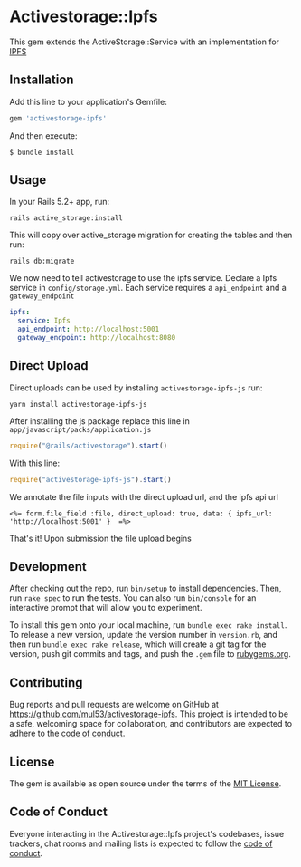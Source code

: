 # Activestorage::Ipfs

This gem extends the ActiveStorage::Service with an implementation for
[IPFS](https://ipfs.io)

## Installation

Add this line to your application's Gemfile:

```ruby
gem 'activestorage-ipfs'
```

And then execute:

    $ bundle install

## Usage

In your Rails 5.2+ app, run:

```
rails active_storage:install
```

This will copy over active_storage migration for creating the tables and then run:

```
rails db:migrate
```
We now need to tell activestorage to use the ipfs service. Declare a Ipfs service in `config/storage.yml`. Each service requires a `api_endpoint` and a `gateway_endpoint`

```yml
ipfs:
  service: Ipfs
  api_endpoint: http://localhost:5001
  gateway_endpoint: http://localhost:8080
```

## Direct Upload

Direct uploads can be used by installing `activestorage-ipfs-js` run:

```
yarn install activestorage-ipfs-js
```

After installing the js package replace this line in `app/javascript/packs/application.js`

```js
require("@rails/activestorage").start()
```

With this line:

```js
require("activestorage-ipfs-js").start()
```

We annotate the file inputs with the direct upload url, and the ipfs api url

```
<%= form.file_field :file, direct_upload: true, data: { ipfs_url: 'http://localhost:5001' }  =%>
```

That's it! Upon submission the file upload begins

## Development

After checking out the repo, run `bin/setup` to install dependencies. Then, run `rake spec` to run the tests. You can also run `bin/console` for an interactive prompt that will allow you to experiment.

To install this gem onto your local machine, run `bundle exec rake install`. To release a new version, update the version number in `version.rb`, and then run `bundle exec rake release`, which will create a git tag for the version, push git commits and tags, and push the `.gem` file to [rubygems.org](https://rubygems.org).

## Contributing

Bug reports and pull requests are welcome on GitHub at https://github.com/mul53/activestorage-ipfs. This project is intended to be a safe, welcoming space for collaboration, and contributors are expected to adhere to the [code of conduct](https://github.com/[USERNAME]/activestorage-ipfs/blob/master/CODE_OF_CONDUCT.md).


## License

The gem is available as open source under the terms of the [MIT License](https://opensource.org/licenses/MIT).

## Code of Conduct

Everyone interacting in the Activestorage::Ipfs project's codebases, issue trackers, chat rooms and mailing lists is expected to follow the [code of conduct](https://github.com/[USERNAME]/activestorage-ipfs/blob/master/CODE_OF_CONDUCT.md).

